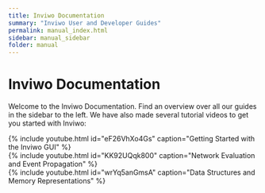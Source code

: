 ```yaml
---
title: Inviwo Documentation
summary: "Inviwo User and Developer Guides"
permalink: manual_index.html
sidebar: manual_sidebar
folder: manual
---
```


# Inviwo Documentation

Welcome to the Inviwo Documentation. Find an overview over all our guides in the sidebar to the left.
We have also made several tutorial videos to get you started with Inviwo:

<div class="row">
    <div class="col-lg-6 col-sm-12"> {% include youtube.html id="eF26VhXo4Gs" caption="Getting Started with the Inviwo GUI" %} </div>
    <div class="col-lg-6 col-sm-12"> {% include youtube.html id="KK92UQqk800" caption="Network Evaluation and Event Propagation" %} </div>
</div>
<div class="row">
    <div class="col-lg-6 col-sm-12"> {% include youtube.html id="wrYq5anGmsA" caption="Data Structures and Memory Representations" %} </div>
    <div class="col-lg-6 col-sm-12"> </div>
</div>
